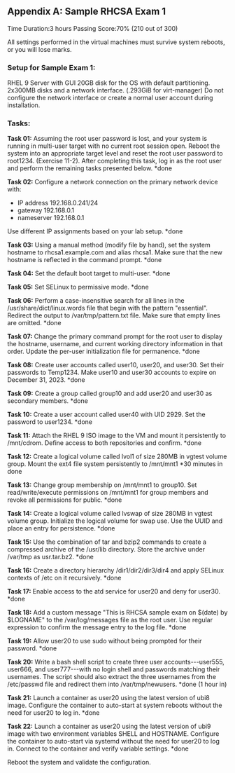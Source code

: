 ## Appendix A: Sample RHCSA Exam 1

Time Duration:3 hours
Passing Score:70% (210 out of 300)

All settings performed in the virtual machines must survive system reboots, or you will lose marks.
### Setup for Sample Exam 1:

RHEL 9 Server with GUI 
20GB disk for the OS with default partitioning. 
2x300MB disks and a network interface. (.293GiB for virt-manager)
Do not configure the network interface or create a normal user account during installation.

### Tasks:

**Task 01:** 
Assuming the root user password is lost, and your system is running in multi-user target with no current root session open. Reboot the system into an appropriate target level and reset the root user password to root1234. (Exercise 11-2). After completing this task, log in as the root user and perform the remaining tasks presented below.
*done

**Task 02:** 
Configure a network connection on the primary network device with:
- IP address 192.168.0.241/24
- gateway 192.168.0.1
- nameserver 192.168.0.1

Use different IP assignments based on your lab setup.
*done

**Task 03:** 
Using a manual method (modify file by hand), set the system hostname to rhcsa1.example.com and alias rhcsa1. Make sure that the new hostname is reflected in the command prompt.
*done

**Task 04:**
Set the default boot target to multi-user. 
*done

**Task 05:**
Set SELinux to permissive mode. 
*done

**Task 06:** 
Perform a case-insensitive search for all lines in the /usr/share/dict/linux.words file that begin with the pattern "essential". Redirect the output to /var/tmp/pattern.txt file. Make sure that empty lines are omitted. 
*done

**Task 07:** 
Change the primary command prompt for the root user to display the hostname, username, and current working directory information in that order. Update the per-user initialization file for permanence.
*done

**Task 08:** 
Create user accounts called user10, user20, and user30. Set their passwords to Temp1234. Make user10 and user30 accounts to expire on December 31, 2023. 
*done

**Task 09:** 
Create a group called group10 and add user20 and user30 as secondary members. 
*done

**Task 10:** 
Create a user account called user40 with UID 2929. Set the password to user1234. 
*done

**Task 11:** 
Attach the RHEL 9 ISO image to the VM and mount it persistently to /mnt/cdrom. Define access to both repositories and confirm. 
*done

**Task 12:** 
Create a logical volume called lvol1 of size 280MB in vgtest volume group. Mount the ext4 file system persistently to /mnt/mnt1
*30 minutes in  done

**Task 13:** 
Change group membership on /mnt/mnt1 to group10. Set read/write/execute permissions on /mnt/mnt1 for group members and revoke all permissions for public.
*done

**Task 14:** 
Create a logical volume called lvswap of size 280MB in vgtest volume group. Initialize the logical volume for swap use. Use the UUID and place an entry for persistence. 
*done

**Task 15:** 
Use the combination of tar and bzip2 commands to create a compressed archive of the /usr/lib directory. Store the archive under /var/tmp as usr.tar.bz2. 
*done

**Task 16:** 
Create a directory hierarchy /dir1/dir2/dir3/dir4 and apply SELinux contexts of /etc on it recursively. 
*done

**Task 17:** 
Enable access to the atd service for user20 and deny for user30. 
*done 

**Task 18:** 
Add a custom message "This is RHCSA sample exam on \$(date) by \$LOGNAME" to the /var/log/messages file as the root user. Use regular expression to confirm the message entry to the log file. 
*done

**Task 19:** 
Allow user20 to use sudo without being prompted for their password.
*done

**Task 20:** 
Write a bash shell script to create three user accounts---user555, user666, and user777---with no login shell and passwords matching their usernames. The script should also extract the three usernames from the /etc/passwd file and redirect them into /var/tmp/newusers. 
*done (1 hour in)


**Task 21:** 
Launch a container as user20 using the latest version of ubi8 image. Configure the container to auto-start at system reboots without the need for user20 to log in.
*done

**Task 22:** 
Launch a container as user20 using the latest version of ubi9 image with two environment variables SHELL and HOSTNAME. Configure the container to auto-start via systemd without the need for user20 to log in. Connect to the container and verify variable settings. 
*done 

Reboot the system and validate the configuration. 